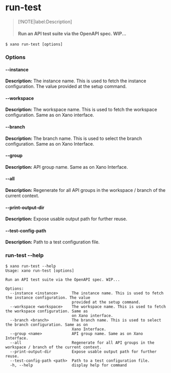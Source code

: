 # run-test
>[!NOTE|label:Description]
> #### Run an API test suite via the OpenAPI spec. WIP...

```term
$ xano run-test [options]
```
### Options

#### --instance <instance>
**Description:** The instance name. This is used to fetch the instance configuration. The value provided at the setup command.
#### --workspace <workspace>
**Description:** The workspace name. This is used to fetch the workspace configuration. Same as on Xano interface.
#### --branch <branch>
**Description:** The branch name. This is used to select the branch configuration. Same as on Xano Interface.
#### --group <name>
**Description:** API group name. Same as on Xano Interface.
#### --all
**Description:** Regenerate for all API groups in the workspace / branch of the current context.
#### --print-output-dir
**Description:** Expose usable output path for further reuse.
#### --test-config-path <path>
**Description:** Path to a test configuration file.

### run-test --help
```term
$ xano run-test --help
Usage: xano run-test [options]

Run an API test suite via the OpenAPI spec. WIP...

Options:
  --instance <instance>      The instance name. This is used to fetch the instance configuration. The value
                             provided at the setup command.
  --workspace <workspace>    The workspace name. This is used to fetch the workspace configuration. Same as
                             on Xano interface.
  --branch <branch>          The branch name. This is used to select the branch configuration. Same as on
                             Xano Interface.
  --group <name>             API group name. Same as on Xano Interface.
  --all                      Regenerate for all API groups in the workspace / branch of the current context.
  --print-output-dir         Expose usable output path for further reuse.
  --test-config-path <path>  Path to a test configuration file.
  -h, --help                 display help for command
```